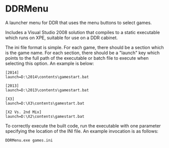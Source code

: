 # DDRMenu

A launcher menu for DDR that uses the menu buttons to select games.

Includes a Visual Studio 2008 solution that compiles to a static executable which runs on XPE, suitable for use on a DDR cabinet.

The ini file format is simple. For each game, there should be a section which is the game name. For each section, there should be a "launch" key which points to the full path of the executable or batch file to execute when selecting this option. An example is below:

```
[2014]
launch=D:\2014\contents\gamestart.bat

[2013]
launch=D:\2013\contents\gamestart.bat

[X3]
launch=D:\X3\contents\gamestart.bat

[X2 Vs. 2nd Mix]
launch=D:\X2\contents\gamestart.bat
```

To correctly execute the built code, run the executable with one parameter specifying the location of the INI file. An example invocation is as follows:

```
DDRMenu.exe games.ini
```